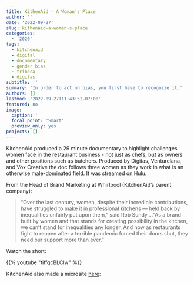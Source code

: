 ```yaml
---
title: KithenAid - A Woman's Place
author: ''
date: '2022-09-27'
slug: kithenaid-a-woman-s-place
categories:
  - '2020'
tags:
  - kitchenaid
  - digital
  - documentary
  - gender bias
  - tribeca
  - digitas
subtitle: ''
summary: 'In order to act on bias, you first have to recognize it.'
authors: []
lastmod: '2022-09-27T11:43:52-07:00'
featured: no
image:
  caption: ''
  focal_point: 'Smart'
  preview_only: yes
projects: []
---
```


KitchenAid produced a 29 minute documentary to highlight challenges women face in the restaurant business - not just as chefs, but as owners and other positions such as butchers. Produced by Digitas, Venturelana, and Vox Creative the doc follows three women as they work in what is an otherwise male-dominated field. It was streamed on Hulu.

From the Head of Brand Marketing at Whirlpool (KitchenAid’s parent company):

> “Over the last century, women, despite their incredible contributions, have struggled to make it in professional kitchens — held back by inequalities unfairly put upon them,” said Rob Sundy….“As a brand built by women and that stands for creating possibility in the kitchen, we can’t stand for inequalities any longer. And now as restaurants fight to reopen after a terrible pandemic forced their doors shut, they need our support more than ever.”

Watch the short:

{{% youtube "tiffqcBLClw" %}}

KitchenAid also made a microsite [here](https://www.kitchenaid.com/awomansplace.html):
